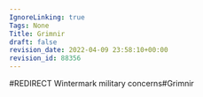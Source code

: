 ```yaml
---
IgnoreLinking: true
Tags: None
Title: Grimnir
draft: false
revision_date: 2022-04-09 23:58:10+00:00
revision_id: 88356
---
```


#REDIRECT Wintermark military concerns#Grimnir